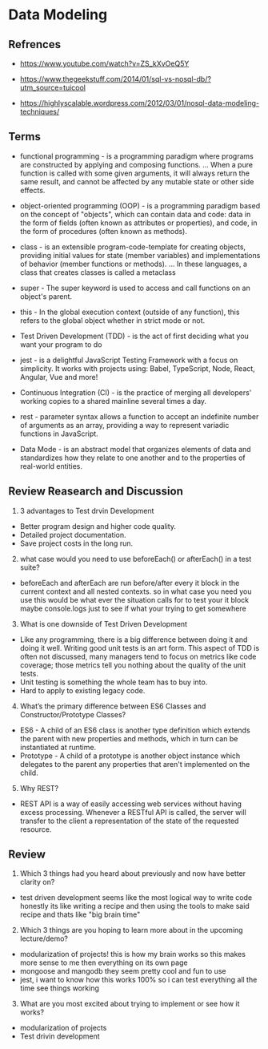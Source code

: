 # Data Modeling

## Refrences 

* https://www.youtube.com/watch?v=ZS_kXvOeQ5Y

* https://www.thegeekstuff.com/2014/01/sql-vs-nosql-db/?utm_source=tuicool

* https://highlyscalable.wordpress.com/2012/03/01/nosql-data-modeling-techniques/

## Terms

- functional programming - is a programming paradigm where programs are constructed by applying and composing functions. ... When a pure function is called with some given arguments, it will always return the same result, and cannot be affected by any mutable state or other side effects.

- object-oriented programming (OOP) - is a programming paradigm based on the concept of "objects", which can contain data and code: data in the form of fields (often known as attributes or properties), and code, in the form of procedures (often known as methods).

- class - is an extensible program-code-template for creating objects, providing initial values for state (member variables) and implementations of behavior (member functions or methods). ... In these languages, a class that creates classes is called a metaclass

- super - The super keyword is used to access and call functions on an object's parent.

- this - In the global execution context (outside of any function), this refers to the global object whether in strict mode or not.

- Test Driven Development (TDD) - is the act of first deciding what you want your program to do 

- jest - is a delightful JavaScript Testing Framework with a focus on simplicity. It works with projects using: Babel, TypeScript, Node, React, Angular, Vue and more!

- Continuous Integration (CI) - is the practice of merging all developers' working copies to a shared mainline several times a day.

- rest - parameter syntax allows a function to accept an indefinite number of arguments as an array, providing a way to represent variadic functions in JavaScript.

- Data Mode -  is an abstract model that organizes elements of data and standardizes how they relate to one another and to the properties of real-world entities.

## Review Reasearch and Discussion 

1. 3 advantages to Test drvin Development
* Better program design and higher code quality.
* Detailed project documentation.
* Save project costs in the long run.
2. what case would you need to use beforeEach() or afterEach() in a test suite?
* beforeEach and afterEach are run before/after every it block in the current context and all nested contexts. so in what case you need you use this would be what ever the situation calls for to test your it block maybe console.logs just to see if what your trying to get somewhere
3. What is one downside of Test Driven Development
* Like any programming, there is a big difference between doing it and doing it well.  Writing good unit tests is an art form. This aspect of TDD is often not discussed, many managers tend to focus on metrics like code coverage; those metrics tell you nothing about the quality of the unit tests.
* Unit testing is something the whole team has to buy into.
* Hard to apply to existing legacy code.
4. What’s the primary difference between ES6 Classes and Constructor/Prototype Classes?
* ES6 - A child of an ES6 class is another type definition which extends the parent with new properties and methods, which in turn can be instantiated at runtime.
* Prototype - A child of a prototype is another object instance which delegates to the parent any properties that aren't implemented on the child.
5. Why REST?
* REST API is a way of easily accessing web services without having excess processing. Whenever a RESTful API is called, the server will transfer to the client a representation of the state of the requested resource.

## Review

1. Which 3 things had you heard about previously and now have better clarity on?
* test driven development seems like the most logical way to write code honestly its like writing a recipe and then using the tools to make said recipe and thats like "big brain time"
2. Which 3 things are you hoping to learn more about in the upcoming lecture/demo?
* modularization of projects! this is how my brain works so this makes more sense to me then everything on its own page
* mongoose and mangodb they seem pretty cool and fun to use 
* jest, i want to know how this works 100% so i can test everything all the time see things working
3. What are you most excited about trying to implement or see how it works?
* modularization of projects
* Test drivin development




